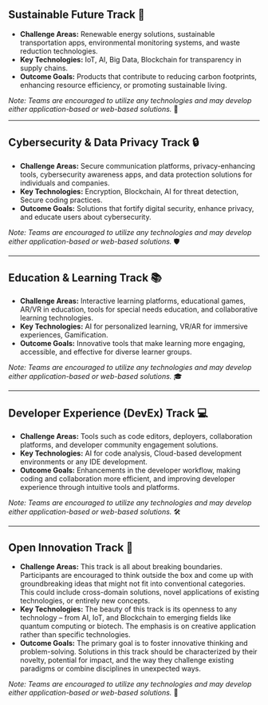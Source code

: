 ## Sustainable Future Track 🌱

- **Challenge Areas:** Renewable energy solutions, sustainable transportation apps, environmental monitoring systems, and waste reduction technologies.
- **Key Technologies:** IoT, AI, Big Data, Blockchain for transparency in supply chains.
- **Outcome Goals:** Products that contribute to reducing carbon footprints, enhancing resource efficiency, or promoting sustainable living.

*Note: Teams are encouraged to utilize any technologies and may develop either application-based or web-based solutions.* 🚀

---

## Cybersecurity & Data Privacy Track 🔒

- **Challenge Areas:** Secure communication platforms, privacy-enhancing tools, cybersecurity awareness apps, and data protection solutions for individuals and companies.
- **Key Technologies:** Encryption, Blockchain, AI for threat detection, Secure coding practices.
- **Outcome Goals:** Solutions that fortify digital security, enhance privacy, and educate users about cybersecurity.

*Note: Teams are encouraged to utilize any technologies and may develop either application-based or web-based solutions.* 🛡️

---

## Education & Learning Track 📚

- **Challenge Areas:** Interactive learning platforms, educational games, AR/VR in education, tools for special needs education, and collaborative learning technologies.
- **Key Technologies:** AI for personalized learning, VR/AR for immersive experiences, Gamification.
- **Outcome Goals:** Innovative tools that make learning more engaging, accessible, and effective for diverse learner groups.

*Note: Teams are encouraged to utilize any technologies and may develop either application-based or web-based solutions.* 🎓

---

## Developer Experience (DevEx) Track 💻

- **Challenge Areas:** Tools such as code editors, deployers, collaboration platforms, and developer community engagement solutions.
- **Key Technologies:** AI for code analysis, Cloud-based development environments or any IDE development. 
- **Outcome Goals:** Enhancements in the developer workflow, making coding and collaboration more efficient, and improving developer experience through intuitive tools and platforms.

*Note: Teams are encouraged to utilize any technologies and may develop either application-based or web-based solutions.* 🛠️

---

## Open Innovation Track 🚀

- **Challenge Areas:** This track is all about breaking boundaries. Participants are encouraged to think outside the box and come up with groundbreaking ideas that might not fit into conventional categories. This could include cross-domain solutions, novel applications of existing technologies, or entirely new concepts.
- **Key Technologies:** The beauty of this track is its openness to any technology – from AI, IoT, and Blockchain to emerging fields like quantum computing or biotech. The emphasis is on creative application rather than specific technologies.
- **Outcome Goals:** The primary goal is to foster innovative thinking and problem-solving. Solutions in this track should be characterized by their novelty, potential for impact, and the way they challenge existing paradigms or combine disciplines in unexpected ways.

*Note: Teams are encouraged to utilize any technologies and may develop either application-based or web-based solutions.* 🧠
